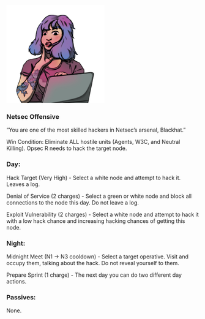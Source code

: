![blackhat.png](Images/blackhat.png)

### **Netsec Offensive**

“You are one of the most skilled hackers in Netsec’s arsenal, Blackhat.”

Win Condition: Eliminate ALL hostile units (Agents, W3C, and Neutral Killing). Opsec R needs to hack the target node.

### **Day:**

Hack Target (Very High) - Select a white node and attempt to hack it. Leaves a log.

Denial of Service (2 charges) - Select a green or white node and block all connections to the node this day. Do not leave a log.

Exploit Vulnerability (2 charges) - Select a white node and attempt to hack it with a low hack chance and increasing hacking chances of getting this node.

### **Night:**

Midnight Meet (N1 -> N3 cooldown) - Select a target operative. Visit and occupy them, talking about the hack. Do not reveal yourself to them.

Prepare Sprint (1 charge) - The next day you can do two different day actions.

### **Passives:**

None.